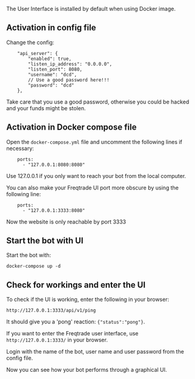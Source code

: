 The User Interface is installed by default when using Docker image. 

## Activation in config file

Change the config:

```
    "api_server": {
        "enabled": true,
        "listen_ip_address": "0.0.0.0",
        "listen_port": 8080,
        "username": "dcd",
        // Use a good password here!!!
        "password": "dcd"
    },

```

Take care that you use a good password, otherwise you could be hacked and your funds might be stolen.


## Activation in Docker compose file

Open the ``docker-compose.yml`` file and uncomment the following lines if necessary:

```
    ports:
      - "127.0.0.1:8080:8080"
```

Use 127.0.0.1 if you only want to reach your bot from the local computer.

You can also make your Freqtrade UI port more obscure by using the following line:

```
    ports:
      - "127.0.0.1:3333:8080"
```

Now the website is only reachable by port 3333

## Start the bot with UI

Start the bot with:

```
docker-compose up -d
```

## Check for workings and enter the UI

To check if the UI is working, enter the following in your browser:

```
http://127.0.0.1:3333/api/v1/ping
```

It should give you a 'pong' reaction: ``{"status":"pong"}``.

If you want to enter the Freqtrade user interface, use ``http://127.0.0.1:3333/`` in your browser.

Login with the name of the bot, user name and user password from the config file.

Now you can see how your bot performs through a graphical UI.

